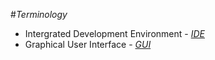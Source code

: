 #_Terminology_

- Intergrated Development Environment - [*IDE*](http://en.wikipedia.org/wiki/Integrated_development_environment)
- Graphical User Interface - [*GUI*](http://en.wikipedia.org/wiki/GUI)
